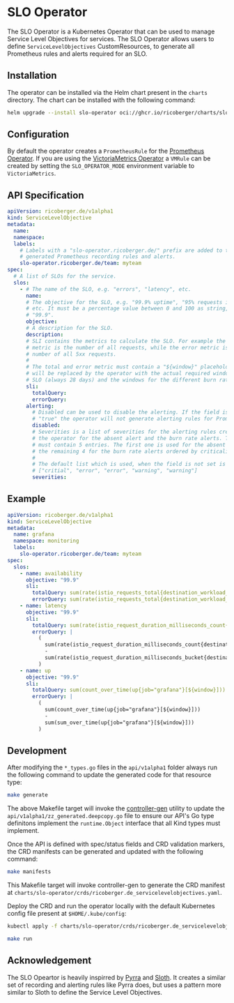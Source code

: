 # SLO Operator

The SLO Operator is a Kubernetes Operator that can be used to manage Service
Level Objectives for services. The SLO Operator allows users to define
`ServiceLevelObjectives` CustomResources, to generate all Prometheus rules and
alerts required for an SLO.

## Installation

The operator can be installed via the Helm chart present in the `charts`
directory. The chart can be installed with the following command:

```sh
helm upgrade --install slo-operator oci://ghcr.io/ricoberger/charts/slo-operator --version <VERSION>
```

## Configuration

By default the operator creates a `PrometheusRule` for the
[Prometheus Operator](https://prometheus-operator.dev/). If you are using the
[VictoriaMetrics Operator](https://docs.victoriametrics.com/operator/) a
`VMRule` can be created by setting the `SLO_OPERATOR_MODE` environment variable
to `VictoriaMetrics`.

## API Specification

```yaml
apiVersion: ricoberger.de/v1alpha1
kind: ServiceLevelObjective
metadata:
  name:
  namespace:
  labels:
    # Labels with a "slo-operator.ricoberger.de/" prefix are added to the
    # generated Prometheus recording rules and alerts.
    slo-operator.ricoberger.de/team: myteam
spec:
  # A list of SLOs for the service.
  slos:
    - # The name of the SLO, e.g. "errors", "latency", etc.
      name:
      # The objective for the SLO, e.g. "99.9% uptime", "95% requests in 200ms",
      # etc. It must be a percentage value between 0 and 100 as string, e.g.
      # "99.9".
      objective:
      # A description for the SLO.
      description:
      # SLI contains the metrics to calculate the SLO. For example the total
      # metric is the number of all requests, while the error metric is only the
      # number of all 5xx requests.
      #
      # The total and error metric must contain a "${window}" placeholder, which
      # will be replaced by the operator with the actual required window for the
      # SLO (always 28 days) and the windows for the different burn rates.
      sli:
        totalQuery:
        errorQuery:
      alerting:
        # Disabled can be used to disable the alerting. If the field is set to
        # "true" the operator will not generate alerting rules for Prometheus.
        disabled:
        # Severities is a list of severities for the alerting rules created by
        # the operator for the absent alert and the burn rate alerts. The list
        # must contain 5 entries. The first one is used for the absent alert and
        # the remaining 4 for the burn rate alerts ordered by criticality.
        #
        # The default list which is used, when the field is not set is
        # ["critial", "error", "error", "warning", "warning"]
        severities:
```

## Example

```yaml
apiVersion: ricoberger.de/v1alpha1
kind: ServiceLevelObjective
metadata:
  name: grafana
  namespace: monitoring
  labels:
    slo-operator.ricoberger.de/team: myteam
spec:
  slos:
    - name: availability
      objective: "99.9"
      sli:
        totalQuery: sum(rate(istio_requests_total{destination_workload_namespace=~"monitoring",destination_workload=~"grafana"}[${window}]))
        errorQuery: sum(rate(istio_requests_total{destination_workload_namespace=~"monitoring",destination_workload=~"grafana",response_code=~"5.*"}[${window}]))
    - name: latency
      objective: "99.9"
      sli:
        totalQuery: sum(rate(istio_request_duration_milliseconds_count{destination_workload_namespace=~"monitoring",destination_workload=~"grafana"}[${window}]))
        errorQuery: |
          (
            sum(rate(istio_request_duration_milliseconds_count{destination_workload_namespace=~"monitoring",destination_workload=~"grafana"}[${window}]))
            -
            sum(rate(istio_request_duration_milliseconds_bucket{destination_workload_namespace=~"monitoring",destination_workload=~"grafana",le="2500"}[${window}]))
          )
    - name: up
      objective: "99.9"
      sli:
        totalQuery: sum(count_over_time(up{job="grafana"}[${window}]))
        errorQuery: |
          (
            sum(count_over_time(up{job="grafana"}[${window}]))
            -
            sum(sum_over_time(up{job="grafana"}[${window}]))
          )
```

## Development

After modifying the `*_types.go` files in the `api/v1alpha1` folder always run
the following command to update the generated code for that resource type:

```sh
make generate
```

The above Makefile target will invoke the
[controller-gen](https://sigs.k8s.io/controller-tools) utility to update the
`api/v1alpha1/zz_generated.deepcopy.go` file to ensure our API's Go type
definitons implement the `runtime.Object` interface that all Kind types must
implement.

Once the API is defined with spec/status fields and CRD validation markers, the
CRD manifests can be generated and updated with the following command:

```sh
make manifests
```

This Makefile target will invoke controller-gen to generate the CRD manifest at
`charts/slo-operator/crds/ricoberger.de_servicelevelobjectives.yaml`.

Deploy the CRD and run the operator locally with the default Kubernetes config
file present at `$HOME/.kube/config`:

```sh
kubectl apply -f charts/slo-operator/crds/ricoberger.de_servicelevelobjectives.yaml

make run
```

## Acknowledgement

The SLO Opeartor is heavily inspirred by
[Pyrra](https://github.com/pyrra-dev/pyrra) and
[Sloth](https://github.com/slok/sloth). It creates a similar set of recording
and alerting rules like Pyrra does, but uses a pattern more similar to Sloth to
define the Service Level Objectives.
